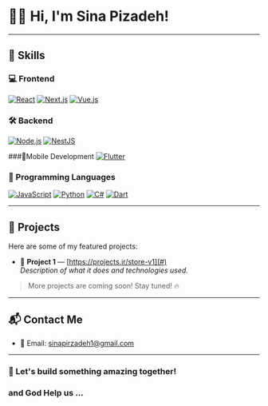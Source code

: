 # 👨‍💻 Hi, I'm Sina Pizadeh!

---

## 🚀 Skills

### 💻 Frontend
[![React](https://img.shields.io/badge/React.js-61DAFB?style=for-the-badge&logo=react&logoColor=black)](https://reactjs.org/)
[![Next.js](https://img.shields.io/badge/Next.js-000000?style=for-the-badge&logo=next.js&logoColor=white)](https://nextjs.org/)
[![Vue.js](https://img.shields.io/badge/Vue.js-4FC08D?style=for-the-badge&logo=vue.js&logoColor=white)](https://vuejs.org/)

### 🛠 Backend
[![Node.js](https://img.shields.io/badge/Node.js-339933?style=for-the-badge&logo=node.js&logoColor=white)](https://nodejs.org/)
[![NestJS](https://img.shields.io/badge/NestJS-E0234E?style=for-the-badge&logo=nestjs&logoColor=white)](https://nestjs.com/)

###📱Mobile Development
[![Flutter](https://img.shields.io/badge/Flutter-02569B?style=for-the-badge&logo=flutter&logoColor=white)](https://flutter.dev/)

### 🔧 Programming Languages
[![JavaScript](https://img.shields.io/badge/JavaScript-F7DF1E?style=for-the-badge&logo=javascript&logoColor=black)](https://developer.mozilla.org/en-US/docs/Web/JavaScript)
[![Python](https://img.shields.io/badge/Python-3776AB?style=for-the-badge&logo=python&logoColor=white)](https://www.python.org/)
[![C#](https://img.shields.io/badge/C%23-239120?style=for-the-badge&logo=c-sharp&logoColor=white)](https://learn.microsoft.com/en-us/dotnet/csharp/)
[![Dart](https://img.shields.io/badge/Dart-0175C2?style=for-the-badge&logo=dart&logoColor=white)](https://dart.dev/)

---

## 🧩 Projects

Here are some of my featured projects:

- 🚀 **Project 1** — [https://projects.ir/store-v1](#)  
  _Description of what it does and technologies used._

> More projects are coming soon! Stay tuned! 🔥

---

## 📬 Contact Me

- 📧 Email: [sinapirzadeh1@gmail.com](mailto:sinapirzadeh1@gmail.com)

---

### 🚀 Let's build something amazing together!
### and God Help us ...

